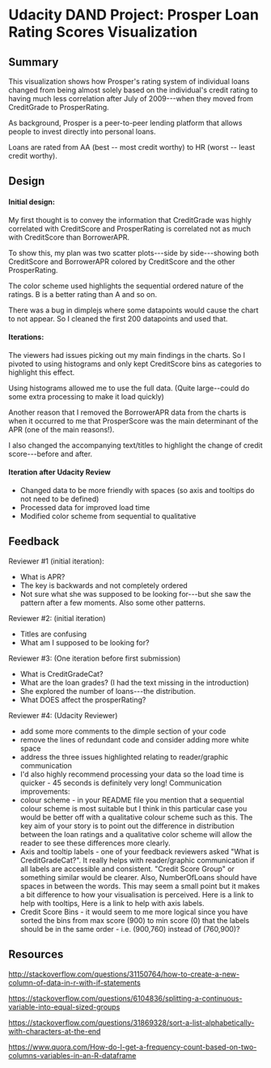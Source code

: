# Udacity DAND Project: Prosper Loan Rating Scores Visualization

## Summary
This visualization shows how Prosper's rating system of individual loans
changed from being almost solely based on the individual's credit rating to
having much less correlation after July of 2009---when they moved from
CreditGrade to ProsperRating.

As background, Prosper is a peer-to-peer lending platform that allows people
to invest directly into personal loans.

Loans are rated from AA (best -- most credit worthy) to HR (worst -- least
credit worthy).

## Design
#### Initial design:  
My first thought is to convey the information that CreditGrade was highly
correlated with CreditScore and ProsperRating is correlated not as much with CreditScore than BorrowerAPR.

To show this, my plan was two scatter plots---side by side---showing both CreditScore and BorrowerAPR colored by CreditScore and the other ProsperRating.

The color scheme used highlights the sequential ordered nature of the ratings.
B is a better rating than A and so on.

There was a bug in dimplejs where some datapoints would cause the chart to not
appear. So I cleaned the first 200 datapoints and used that.

#### Iterations:
The viewers had issues picking out my main findings in the charts. So I pivoted
to using histograms and only kept CreditScore bins as categories to highlight this effect.

Using histograms allowed me to use the full data. (Quite large--could do some extra processing to make it load quickly)

Another reason that I removed the BorrowerAPR data from the charts is when it
occurred to me that ProsperScore was the main determinant of the APR
(one of the main reasons!).

I also changed the accompanying text/titles to highlight the change of credit score---before and after.

#### Iteration after Udacity Review
* Changed data to be more friendly with spaces (so axis and tooltips do not need to be defined)
* Processed data for improved load time
* Modified color scheme from sequential to qualitative

## Feedback
Reviewer #1 (initial iteration):
* What is APR?
* The key is backwards and not completely ordered
* Not sure what she was supposed to be looking for---but she saw the pattern after a few moments. Also some other patterns.

Reviewer #2: (initial iteration)
* Titles are confusing
* What am I supposed to be looking for?

Reviewer #3: (One iteration before first submission)  
* What is CreditGradeCat?
* What are the loan grades? (I had the text missing in the introduction)
* She explored the number of loans---the distribution.
* What DOES affect the prosperRating?

Reviewer #4: (Udacity Reviewer)
* add some more comments to the dimple section of your code
* remove the lines of redundant code and consider adding more white space
* address the three issues highlighted relating to reader/graphic communication
* I'd also highly recommend processing your data so the load time is quicker - 45 seconds is definitely very long!
Communication improvements:
* colour scheme - in your README file you mention that a sequential colour scheme is most suitable but I think in this particular case you would be better off with a qualitative colour scheme such as this. The key aim of your story is to point out the difference in distribution between the loan ratings and a qualitative color scheme will allow the reader to see these differences more clearly.
* Axis and tooltip labels - one of your feedback reviewers asked "What is CreditGradeCat?". It really helps with reader/graphic communication if all labels are accessible and consistent. "Credit Score Group" or something similar would be clearer. Also, NumberOfLoans should have spaces in between the words. This may seem a small point but it makes a bit difference to how your visualisation is perceived. Here is a link to help with tooltips, Here is a link to help with axis labels.
* Credit Score Bins - it would seem to me more logical since you have sorted the bins from max score (900) to min score (0) that the labels should be in the same order - i.e. (900,760) instead of (760,900)?

## Resources
http://stackoverflow.com/questions/31150764/how-to-create-a-new-column-of-data-in-r-with-if-statements

https://stackoverflow.com/questions/6104836/splitting-a-continuous-variable-into-equal-sized-groups

https://stackoverflow.com/questions/31869328/sort-a-list-alphabetically-with-characters-at-the-end

https://www.quora.com/How-do-I-get-a-frequency-count-based-on-two-columns-variables-in-an-R-dataframe
